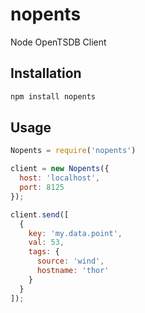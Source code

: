 nopents
=======

Node OpenTSDB Client

Installation
------------

```bash
npm install nopents
```

Usage
-----

```javascript
Nopents = require('nopents')

client = new Nopents({
  host: 'localhost',
  port: 8125
});

client.send([
  {
    key: 'my.data.point',
    val: 53,
    tags: {
      source: 'wind',
      hostname: 'thor'
    }
  }
]);
```
